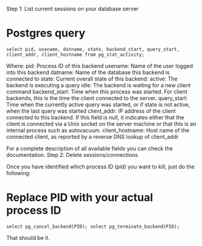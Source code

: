 Step 1: List current sessions on your database server
# Postgres query
````
select pid, usename, datname, state, backend_start, query_start, client_addr, client_hostname from pg_stat_activity;
````

Where:
    pid: Process ID of this backend
    usename: Name of the user logged into this backend
    datname: Name of the database this backend is connected to
    state: Current overall state of this backend:
        active: The backend is executing a query
        idle: The backend is waiting for a new client command
    backend_start: Time when this process was started. For client backends, this is the time the client connected to the server.
    query_start: Time when the currently active query was started, or if state is not active, when the last query was started
    client_addr: IP address of the client connected to this backend. If this field is null, it indicates either that the client is connected via a Unix socket on the server machine or that this is an internal process such as autovacuum.
    client_hostname: Host name of the connected client, as reported by a reverse DNS lookup of client_addr

For a complete description of all available fields you can check the documentation.
Step 2: Delete sessions/connections

Once you have identified which process ID (pid) you want to kill, just do the following:

# Replace PID with your actual process ID
````
select pg_cancel_backend(PID); select pg_terminate_backend(PID);
````
That should be it.
